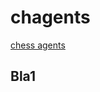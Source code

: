 # chagents
[chess agents](https://github.com/ikamensh/chagents/blob/master/README.md#bla1)


## Bla1
